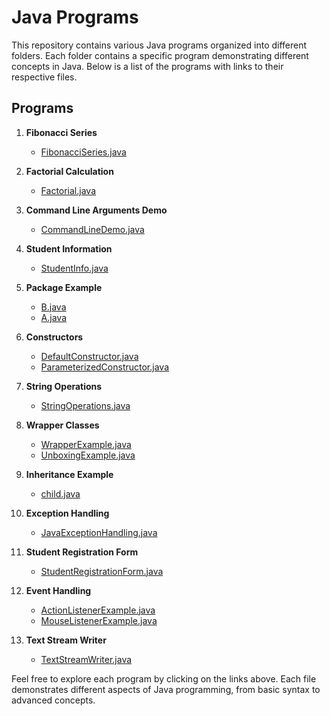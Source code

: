 # Java Programs

This repository contains various Java programs organized into different folders. Each folder contains a specific program demonstrating different concepts in Java. Below is a list of the programs with links to their respective files.

## Programs

1. **Fibonacci Series**
   - [FibonacciSeries.java](https://github.com/ninja9210/java/blob/main/program%2001/FibonacciSeries.java)

2. **Factorial Calculation**
   - [Factorial.java](https://github.com/ninja9210/java/blob/main/program%2002/Factorial.java)

3. **Command Line Arguments Demo**
   - [CommandLineDemo.java](https://github.com/ninja9210/java/blob/main/program%2003/CommandLineDemo.java)

4. **Student Information**
   - [StudentInfo.java](https://github.com/ninja9210/java/blob/main/program%2004/StudentInfo.java)

5. **Package Example**
   - [B.java](https://github.com/ninja9210/java/blob/main/program%2005/B.java)
   - [A.java](https://github.com/ninja9210/java/blob/main/program%2005/BCA/A.java)

6. **Constructors**
   - [DefaultConstructor.java](https://github.com/ninja9210/java/blob/main/program%2006/DefaultCunstructor.java)
   - [ParameterizedConstructor.java](https://github.com/ninja9210/java/blob/main/program%2006/ParameterizedConstructor.java)

7. **String Operations**
   - [StringOperations.java](https://github.com/ninja9210/java/blob/main/program%2007/StringOperations.java)

8. **Wrapper Classes**
   - [WrapperExample.java](https://github.com/ninja9210/java/blob/main/program%2008/WrapperExample.java)
   - [UnboxingExample.java](https://github.com/ninja9210/java/blob/main/program%2008/UnboxingExample.java)

9. **Inheritance Example**
   - [child.java](https://github.com/ninja9210/java/blob/main/program%2009/child.java)

10. **Exception Handling**
    - [JavaExceptionHandling.java](https://github.com/ninja9210/java/blob/main/program%2010/JavaExceptionHandling.java)

11. **Student Registration Form**
    - [StudentRegistrationForm.java](https://github.com/ninja9210/java/blob/main/program%2011/StudentRegistrationForm.java)

12. **Event Handling**
    - [ActionListenerExample.java](https://github.com/ninja9210/java/blob/main/program%2012/ActionListenerExample.java)
    - [MouseListenerExample.java](https://github.com/ninja9210/java/blob/main/program%2012/MouseListenerExample.java)

13. **Text Stream Writer**
    - [TextStreamWriter.java](https://github.com/ninja9210/java/blob/main/program%2013/TextStreamWriter.java)

Feel free to explore each program by clicking on the links above. Each file demonstrates different aspects of Java programming, from basic syntax to advanced concepts.
